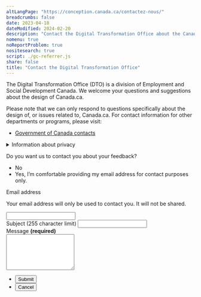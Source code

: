 ```yaml
---
altLangPage: "https://conception.canada.ca/contactez-nous/"
breadcrumbs: false
date: 2023-04-18
dateModified: 2024-02-20
description: "Contact the Digital Transformation Office about the Canada.ca design system."
nomenu: true
noReportProblem: true
nositesearch: true
script: ./gc-referrer.js
share: false
title: "Contact the Digital Transformation Office"
---
```


<p>The Digital Transformation Office (DTO) is a division of Employment and Social Development Canada. We welcome your questions and suggestions about the design of Canada.ca.</p>
<p>Please note that we can only respond to questions specifically about the design of, or issues related to, Canada.ca. For contact information for other departments or programs, please visit:</p>
<ul>
  <li><a href="https://www.canada.ca/en/contact.html">Government of Canada contacts</a></li>
</ul>


<div class="row">
  <div class="col-md-8">
    <details class="mrgn-tp-lg">
      <summary>Information about privacy</summary>
      <p class="mrgn-tp-lg">As part of Employment and Social Development Canada, we have the permission to collect and store personal information from the <cite>Department of Employment and Social Development Act</cite> Section 5.1. The type of information we hold about you and what we do with it, is listed in “<a href="https://www.canada.ca/en/treasury-board-secretariat/services/access-information-privacy/access-information/info-source/standard-personal-information-banks.html#psu914">Public Communications - PSU 914</a>”. We handle your information under Part 4 of the <a href="https://laws-lois.justice.gc.ca/eng/acts/h-5.7/FullText.html"><cite>Department of Employment and Social Development Act</cite></a>, <a href="https://laws-lois.justice.gc.ca/eng/acts/a-1/page-1.html"><cite>Access to Information Act</cite></a>, and <a href="https://laws-lois.justice.gc.ca/ENG/ACTS/P-21/index.html"><cite>Privacy Act</cite></a>. We also follow the <a href="https://www.tbs-sct.canada.ca/pol/doc-eng.aspx?id=18309"><cite>Directive on Privacy Practices</cite></a>.</p>
      <p>The personal information you submit through this contact form enables us to respond to you. Providing the information requested on this form is voluntary. The personal information collected will be available to those program staff responsible for administering the website, and will be used and protected in accordance with the Privacy Act and as described in Personal Information <a href="https://www.canada.ca/en/treasury-board-secretariat/services/access-information-privacy/access-information/info-source/standard-personal-information-banks.html#psu914">Bank PSU 914 Public Communications</a>. Under the Privacy Act, you have the right to the correction of, access to, and protection of your personal information. If you have any questions about this privacy statement, contact the ESDC Access to Information and Privacy Coordinator. If you are not satisfied with departmental response to your privacy concern, you may wish to contact the <a href="https://www.priv.gc.ca/en/">Office of the Privacy Commissioner</a>.</p>
      <h2>Contact information</h2>
      <p>ESDC ATIP Coordinator</p>
      <ul>
        <li>Telephone: <a href="tel:1-819-654-6981">1-819-654-6981</a></li>
        <li>Email: <a href="mailto:NC-COMM-ATIP-AIPRP-GD@hrsdc-rhdcc.gc.ca">NC-COMM-ATIP-AIPRP-GD@hrsdc-rhdcc.gc.ca</a></li>
      </ul>
      <p>Other contacts</p>
      <ul>
        <li><a href="https://www.priv.gc.ca/en/">Office of the Privacy Commissioner of Canada</a></li>
      </ul>
      <h2>References</h2>
      <ul>
        <li><a href="https://laws-lois.justice.gc.ca/ENG/ACTS/P-21/index.html"><cite>Privacy Act</cite></a></li>
        <li><a href="https://www.canada.ca/en/treasury-board-secretariat/services/access-information-privacy/access-information/information-about-programs-information-holdings/standard-personal-information-banks.html#psu914">Personal Information Bank PSU 914 Communications</a></li>
      </ul>
    </details>
  </div>
</div>
<div class="wb-frmvld row">
  <form action="/contact-us/thank-you.html"  method="post" class="gc-referrer mrgn-tp-lg col-md-8 gc-font-2019" netlify>
    <input type="hidden" value="" name="referer" id="referrer">
    <input type="hidden" value="" name="formId" id="formId">
    <div class="wb-fieldflow" data-wb-fieldflow='{"noForm": true, "renderas":"radio", "gcChckbxrdio":true}'>
      <p>Do you want us to contact you about your feedback?</p>
      <ul>
        <li data-wb-fieldflow='{"action": "query", "name": "feedback_type", "value": "feedback_type1"}'>No</li>
        <li data-wb-fieldflow='[
          {"action": "toggle", "toggle": "#email_request_other", "live":true },
          {"action": "query", "name": "feedback_type", "value": "feedback_type3" }
          ]'>Yes, I’m comfortable providing my email address for contact purposes only.</li>
      </ul>
    </div>
    <div id="email_request_other" class="hidden">
      <div class="form-group">
        <label for="email1"><span class="field-name">Email address</span></label>
        <p>Your email address will only be used to contact you.  It will not be shared.</p>
        <div class="row">
          <div class="col-md-8">
            <input class="form-control input-lg full-width" id="email1" name="email1" type="email" autocomplete="email" />
          </div>
        </div>
      </div>
    </div>
    <div class="form-group">
      <label for="subject1"><span class="field-name">Subject (255 character limit)</span></label>
      <input class="form-control full-width" id="subject1" name="subject1" type="text" data-rule-minlength="2">
    </div>
    <div class="form-group">
      <label for="message" class="required"><span class="field-name">Message</span> <strong class="required" aria-hidden="true">(required)</strong></label>
      <div>
        <textarea class="form-control full-width required" rows="6" id="message" name="message"></textarea>
      </div>
    </div>
    <ul class="list-unstyled list-inline mrgn-tp-lg">
      <li>
        <button type="submit" class="btn btn-lg btn-primary">Submit</button>
      </li>
      <li>
        <button type="reset" class="btn btn-lg btn-link">Cancel</button>
      </li>
    </ul>
  </form>
</div>
